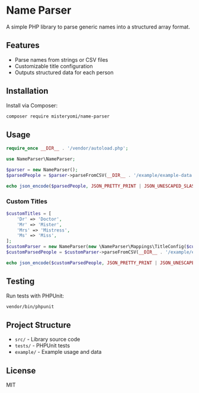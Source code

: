 # Name Parser

A simple PHP library to parse generic names into a structured array format.

## Features

- Parse names from strings or CSV files
- Customizable title configuration
- Outputs structured data for each person

## Installation

Install via Composer:

```sh
composer require misteryomi/name-parser
```

## Usage

```php
require_once __DIR__ . '/vendor/autoload.php';

use NameParser\NameParser;

$parser = new NameParser();
$parsedPeople = $parser->parseFromCSV(__DIR__ . '/example/example-data.csv', true);

echo json_encode($parsedPeople, JSON_PRETTY_PRINT | JSON_UNESCAPED_SLASHES | JSON_UNESCAPED_UNICODE);
```

### Custom Titles

```php
$customTitles = [
    'Dr' => 'Doctor',
    'Mr' => 'Mister',
    'Mrs' => 'Mistress',
    'Ms' => 'Miss',
];
$customParser = new NameParser(new \NameParser\Mappings\TitleConfig($customTitles));
$customParsedPeople = $customParser->parseFromCSV(__DIR__ . '/example/example-data.csv', true);

echo json_encode($customParsedPeople, JSON_PRETTY_PRINT | JSON_UNESCAPED_SLASHES | JSON_UNESCAPED_UNICODE);
```

## Testing

Run tests with PHPUnit:

```sh
vendor/bin/phpunit
```

## Project Structure

- `src/` - Library source code
- `tests/` - PHPUnit tests
- `example/` - Example usage and data

## License

MIT